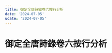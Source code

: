 ```yaml
---
title: 御定全唐詩錄卷六按行分析
date: '2024-07-05'
udate: '2024-07-05'
---
```

# 御定全唐詩錄卷六按行分析

<LinePage :list="lines" :chapternum="6" />

<script setup>
const chapter = '卷六';
import lines from '/data/qtsl/卷六/lines.json'
</script>
